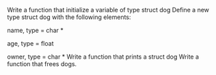 Write a function that initialize a variable of type struct dog
Define a new type struct dog with the following elements:



name, type = char *

age, type = float

owner, type = char *
Write a function that prints a struct dog
Write a function that frees dogs.
